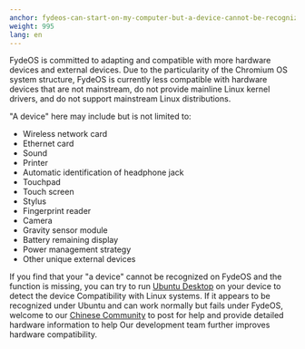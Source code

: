 ```yaml
---
anchor: fydeos-can-start-on-my-computer-but-a-device-cannot-be-recognized-what-should-i-do
weight: 995
lang: en
---
```

FydeOS is committed to adapting and compatible with more hardware devices and external devices. Due to the particularity of the Chromium OS system structure, FydeOS is currently less compatible with hardware devices that are not mainstream, do not provide mainline Linux kernel drivers, and do not support mainstream Linux distributions.

"A device" here may include but is not limited to:
 - Wireless network card
 - Ethernet card
 - Sound
 - Printer
 - Automatic identification of headphone jack
 - Touchpad
 - Touch screen
 - Stylus
 - Fingerprint reader
 - Camera
 - Gravity sensor module
 - Battery remaining display
 - Power management strategy
 - Other unique external devices

If you find that your "a device" cannot be recognized on FydeOS and the function is missing, you can try to run [Ubuntu Desktop](https://cn.ubuntu.com/desktop/) on your device to detect the device Compatibility with Linux systems. If it appears to be recognized under Ubuntu and can work normally but fails under FydeOS, welcome to our [Chinese Community](https://community.fydeos.com/) to post for help and provide detailed hardware information to help Our development team further improves hardware compatibility.

